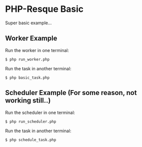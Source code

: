# PHP-Resque Basic

Super basic example...

## Worker Example

Run the worker in one terminal:

```
$ php run_worker.php
```

Run the task in another terminal:

```
$ php basic_task.php
```

## Scheduler Example (For some reason, not working still..)

Run the scheduler in one terminal:

```
$ php run_scheduler.php
```

Run the task in another terminal:

```
$ php schedule_task.php
```
